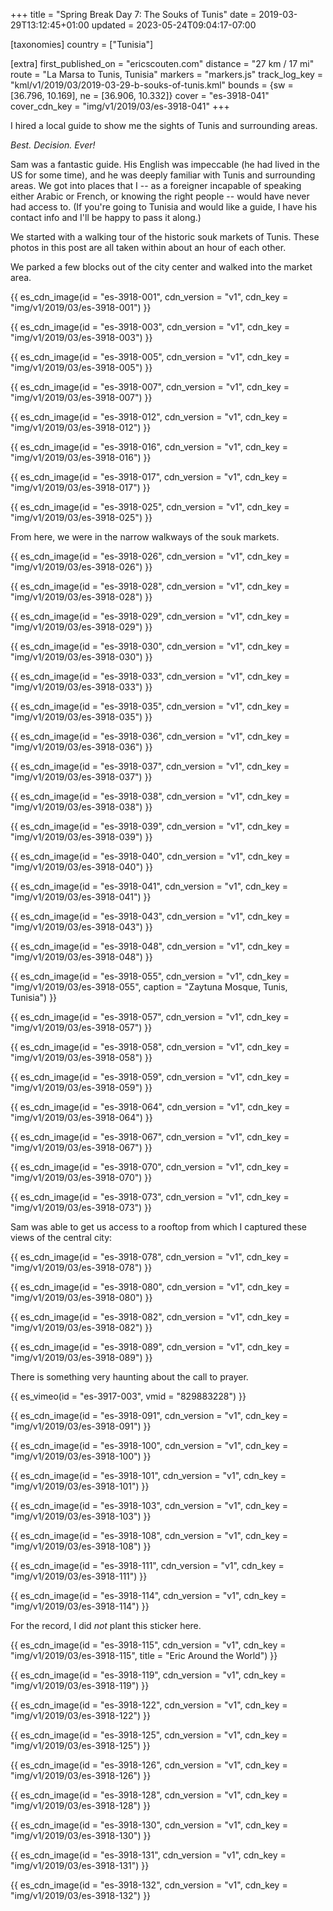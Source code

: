 +++
title = "Spring Break Day 7: The Souks of Tunis"
date = 2019-03-29T13:12:45+01:00
updated = 2023-05-24T09:04:17-07:00

[taxonomies]
country = ["Tunisia"]

[extra]
first_published_on = "ericscouten.com"
distance = "27 km / 17 mi"
route = "La Marsa to Tunis, Tunisia"
markers = "markers.js"
track_log_key = "kml/v1/2019/03/2019-03-29-b-souks-of-tunis.kml"
bounds = {sw = [36.796, 10.169], ne = [36.906, 10.332]}
cover = "es-3918-041"
cover_cdn_key = "img/v1/2019/03/es-3918-041"
+++

I hired a local guide to show me the sights of Tunis and surrounding areas.

<!-- more -->

_Best. Decision. Ever!_

Sam was a fantastic guide. His English was impeccable (he had lived in the US for some time), and he was deeply familiar with Tunis and surrounding areas. We got into places that I -- as a foreigner incapable of speaking either Arabic or French, or knowing the right people -- would have never had access to. (If you're going to Tunisia and would like a guide, I have his contact info and I'll be happy to pass it along.)

We started with a walking tour of the historic souk markets of Tunis. These photos in this post are all taken within about an hour of each other.

We parked a few blocks out of the city center and walked into the market area.

{{ es_cdn_image(id = "es-3918-001", cdn_version = "v1", cdn_key = "img/v1/2019/03/es-3918-001") }}

{{ es_cdn_image(id = "es-3918-003", cdn_version = "v1", cdn_key = "img/v1/2019/03/es-3918-003") }}

{{ es_cdn_image(id = "es-3918-005", cdn_version = "v1", cdn_key = "img/v1/2019/03/es-3918-005") }}

{{ es_cdn_image(id = "es-3918-007", cdn_version = "v1", cdn_key = "img/v1/2019/03/es-3918-007") }}

{{ es_cdn_image(id = "es-3918-012", cdn_version = "v1", cdn_key = "img/v1/2019/03/es-3918-012") }}

{{ es_cdn_image(id = "es-3918-016", cdn_version = "v1", cdn_key = "img/v1/2019/03/es-3918-016") }}

{{ es_cdn_image(id = "es-3918-017", cdn_version = "v1", cdn_key = "img/v1/2019/03/es-3918-017") }}

{{ es_cdn_image(id = "es-3918-025", cdn_version = "v1", cdn_key = "img/v1/2019/03/es-3918-025") }}

From here, we were in the narrow walkways of the souk markets.

{{ es_cdn_image(id = "es-3918-026", cdn_version = "v1", cdn_key = "img/v1/2019/03/es-3918-026") }}

{{ es_cdn_image(id = "es-3918-028", cdn_version = "v1", cdn_key = "img/v1/2019/03/es-3918-028") }}

{{ es_cdn_image(id = "es-3918-029", cdn_version = "v1", cdn_key = "img/v1/2019/03/es-3918-029") }}

{{ es_cdn_image(id = "es-3918-030", cdn_version = "v1", cdn_key = "img/v1/2019/03/es-3918-030") }}

{{ es_cdn_image(id = "es-3918-033", cdn_version = "v1", cdn_key = "img/v1/2019/03/es-3918-033") }}

{{ es_cdn_image(id = "es-3918-035", cdn_version = "v1", cdn_key = "img/v1/2019/03/es-3918-035") }}

{{ es_cdn_image(id = "es-3918-036", cdn_version = "v1", cdn_key = "img/v1/2019/03/es-3918-036") }}

{{ es_cdn_image(id = "es-3918-037", cdn_version = "v1", cdn_key = "img/v1/2019/03/es-3918-037") }}

{{ es_cdn_image(id = "es-3918-038", cdn_version = "v1", cdn_key = "img/v1/2019/03/es-3918-038") }}

{{ es_cdn_image(id = "es-3918-039", cdn_version = "v1", cdn_key = "img/v1/2019/03/es-3918-039") }}

{{ es_cdn_image(id = "es-3918-040", cdn_version = "v1", cdn_key = "img/v1/2019/03/es-3918-040") }}

{{ es_cdn_image(id = "es-3918-041", cdn_version = "v1", cdn_key = "img/v1/2019/03/es-3918-041") }}

{{ es_cdn_image(id = "es-3918-043", cdn_version = "v1", cdn_key = "img/v1/2019/03/es-3918-043") }}

{{ es_cdn_image(id = "es-3918-048", cdn_version = "v1", cdn_key = "img/v1/2019/03/es-3918-048") }}

{{ es_cdn_image(id = "es-3918-055", cdn_version = "v1", cdn_key = "img/v1/2019/03/es-3918-055", caption = "Zaytuna Mosque, Tunis, Tunisia") }}

{{ es_cdn_image(id = "es-3918-057", cdn_version = "v1", cdn_key = "img/v1/2019/03/es-3918-057") }}

{{ es_cdn_image(id = "es-3918-058", cdn_version = "v1", cdn_key = "img/v1/2019/03/es-3918-058") }}

{{ es_cdn_image(id = "es-3918-059", cdn_version = "v1", cdn_key = "img/v1/2019/03/es-3918-059") }}

{{ es_cdn_image(id = "es-3918-064", cdn_version = "v1", cdn_key = "img/v1/2019/03/es-3918-064") }}

{{ es_cdn_image(id = "es-3918-067", cdn_version = "v1", cdn_key = "img/v1/2019/03/es-3918-067") }}

{{ es_cdn_image(id = "es-3918-070", cdn_version = "v1", cdn_key = "img/v1/2019/03/es-3918-070") }}

{{ es_cdn_image(id = "es-3918-073", cdn_version = "v1", cdn_key = "img/v1/2019/03/es-3918-073") }}

Sam was able to get us access to a rooftop from which I captured these views of the central city:

{{ es_cdn_image(id = "es-3918-078", cdn_version = "v1", cdn_key = "img/v1/2019/03/es-3918-078") }}

{{ es_cdn_image(id = "es-3918-080", cdn_version = "v1", cdn_key = "img/v1/2019/03/es-3918-080") }}

{{ es_cdn_image(id = "es-3918-082", cdn_version = "v1", cdn_key = "img/v1/2019/03/es-3918-082") }}

{{ es_cdn_image(id = "es-3918-089", cdn_version = "v1", cdn_key = "img/v1/2019/03/es-3918-089") }}

There is something very haunting about the call to prayer.

{{ es_vimeo(id = "es-3917-003", vmid = "829883228") }}

{{ es_cdn_image(id = "es-3918-091", cdn_version = "v1", cdn_key = "img/v1/2019/03/es-3918-091") }}

{{ es_cdn_image(id = "es-3918-100", cdn_version = "v1", cdn_key = "img/v1/2019/03/es-3918-100") }}

{{ es_cdn_image(id = "es-3918-101", cdn_version = "v1", cdn_key = "img/v1/2019/03/es-3918-101") }}

{{ es_cdn_image(id = "es-3918-103", cdn_version = "v1", cdn_key = "img/v1/2019/03/es-3918-103") }}

{{ es_cdn_image(id = "es-3918-108", cdn_version = "v1", cdn_key = "img/v1/2019/03/es-3918-108") }}

{{ es_cdn_image(id = "es-3918-111", cdn_version = "v1", cdn_key = "img/v1/2019/03/es-3918-111") }}

{{ es_cdn_image(id = "es-3918-114", cdn_version = "v1", cdn_key = "img/v1/2019/03/es-3918-114") }}

For the record, I did _not_ plant this sticker here.

{{ es_cdn_image(id = "es-3918-115", cdn_version = "v1", cdn_key = "img/v1/2019/03/es-3918-115", title = "Eric Around the World") }}

{{ es_cdn_image(id = "es-3918-119", cdn_version = "v1", cdn_key = "img/v1/2019/03/es-3918-119") }}

{{ es_cdn_image(id = "es-3918-122", cdn_version = "v1", cdn_key = "img/v1/2019/03/es-3918-122") }}

{{ es_cdn_image(id = "es-3918-125", cdn_version = "v1", cdn_key = "img/v1/2019/03/es-3918-125") }}

{{ es_cdn_image(id = "es-3918-126", cdn_version = "v1", cdn_key = "img/v1/2019/03/es-3918-126") }}

{{ es_cdn_image(id = "es-3918-128", cdn_version = "v1", cdn_key = "img/v1/2019/03/es-3918-128") }}

{{ es_cdn_image(id = "es-3918-130", cdn_version = "v1", cdn_key = "img/v1/2019/03/es-3918-130") }}

{{ es_cdn_image(id = "es-3918-131", cdn_version = "v1", cdn_key = "img/v1/2019/03/es-3918-131") }}

{{ es_cdn_image(id = "es-3918-132", cdn_version = "v1", cdn_key = "img/v1/2019/03/es-3918-132") }}

